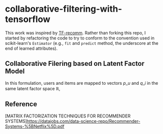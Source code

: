 # collaborative-filtering-with-tensorflow

This work was inspired by [TF-recomm](https://github.com/songgc/TF-recomm). Rather than forking this repo, I started by refactoring the code to try to conform to the convention used in scikit-learn's `Estimator` (e.g., `fit` and `predict` method, the underscore at the end of learned attributes). 

## Collaborative Filering based on Latent Factor Model

In this formulation, users and items are mapped to vectors $p\_{u}$ and $q\_{i}$ in the same latent factor space $\mathbb{R}$, 

## Reference

[MATRIX FACTORIZATION TECHNIQUES FOR RECOMMENDER SYSTEMS]https://datajobs.com/data-science-repo/Recommender-Systems-%5BNetflix%5D.pdf
